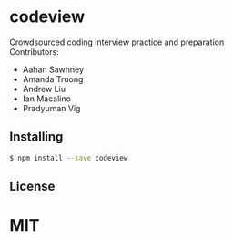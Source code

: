 codeview
===============

Crowdsourced coding interview practice and preparation <br />
Contributors:
 - Aahan Sawhney <br />
 - Amanda Truong <br />
 - Andrew Liu <br />
 - Ian Macalino <br />
 - Pradyuman Vig <br />

## Installing

```bash
$ npm install --save codeview
```

## License

MIT
=======
